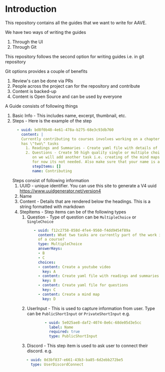 # Introduction
This repository contains all the guides that we want to  write for AAVE. 

We have two ways of writing the guides
1. Through the UI
2. Through Git

This repository follows the second option for writing guides i.e. in git repository

Git options provides a couple of benefits
1. Review's can be done via PRs
2. People across the project can for the repository and contribute
3. Content is backed-up
4. Content is Open Source and can be used by everyone

A Guide consists of following things
1) Basic Info - This includes name, excerpt, thumbnail,  etc.
2) Steps - Here is the example of the step
   ```yaml
     - uuid: bd8f0b48-4e61-478a-b275-68e3c93db760
       content: |
       Currently contributing to courses involves working on a chapter which
       has \"two\" tasks
         1. Readings and Summaries - Create yaml file with details of readings and summaries for that chapter. e.g. [https://github.com/DoDAO-io/dodao-solidity-course/blob/main/src/summaries/data_types.yaml](https://github.com/DoDAO-io/dodao-solidity-course/blob/main/src/summaries/data_types.yaml)
         2. Questions - Create 50 high quality single or multiple choice questions for the  chapter you are working on. e.g. [https://github.com/DoDAO-io/dodao-solidity-course/blob/main/src/questions/data_types.yaml](https://github.com/DoDAO-io/dodao-solidity-course/blob/main/src/questions/data_types.yaml). Later
            on we will add another task i.e. creating of the mind maps for each chapter, but
            for now its not needed. Also make sure that your name is added on a Trello card corresponding to the task you are working on.
            stepItems: []
            name: Contributing
   ```
   Steps consist of following information
   1) UUID - unique identifier. You can use this site to generate a V4 uuid https://www.uuidgenerator.net/version4
   2) Name
   3) Content - Details that are rendered below the headings. This is a string formatted with markdown
   4) StepItems - Step items can be of the following types
      1) Question - Type of question can be `MultipleChoice` or `SingleChoice`
            ```yaml
               - uuid: f12c2758-858d-4fe4-9560-f4dd9454f89a
                 content: What two tasks are currently part of the work involved for a chapter
                 of a course?
                 type: MultipleChoice
                 answerKeys:
                 - B
                 - C
                 choices:
                 - content: Create a youtube video
                   key: A
                 - content: Create yaml file with readings and summaries
                   key: B
                 - content: Create yaml file for questions
                   key: C
                 - content: Create a mind map
                   key: D
            ```
      2) UserInput - This is used to capture information from user. Type can be `PublicShortInput` or `PrivateShortInput` e.g.
            ```yaml
                    - uuid: 5e025ae8-daf2-4074-8e6c-68de05d3e5cc
                      label: Name
                      required: true
                      type: PublicShortInput
            ```
      3) Discord - This step item is used to ask user to connect their discord. e.g.
        ```yaml
           - uuid: 0d3bf837-e661-43b3-ba85-6d2ebb272be5
             type: UserDiscordConnect
        ```
      
      
